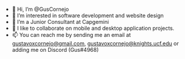 - 👋 Hi, I’m @GusCornejo
- 👀 I’m interested in software development and website design
- 🌱 I’m a Junior Consultant at Capgemini
- 💞️ I like to collaborate on mobile and desktop application projects.
- 📫 You can reach me by sending me an email at gustavoxcornejo@gmail.com, gustavoxcornejo@knights.ucf.edu or adding me on Discord (Gus#4968)
